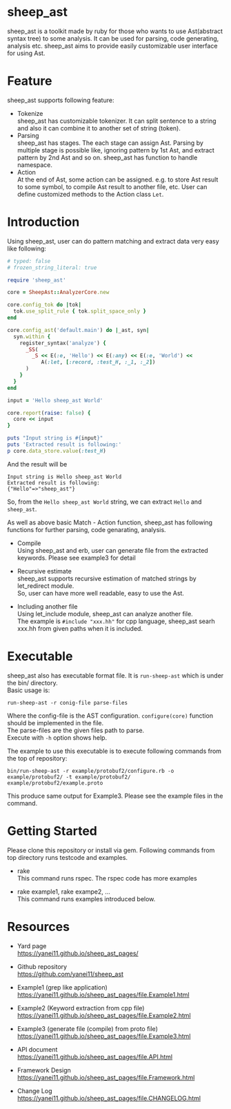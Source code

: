 # sheep_ast

sheep_ast is a toolkit made by ruby for those who wants to use Ast(abstract syntax tree) to some analysis. It can be used for parsing, code generating, analysis etc. sheep_ast aims to provide easily customizable user interface for using Ast.
  
# Feature
sheep_ast supports following feature:

- Tokenize  
  sheep_ast has customizable tokenizer. It can split sentence to a string and also it can combine it to another set of string (token).  
- Parsing  
  sheep_ast has stages. The each stage can assign Ast. Parsing by multiple stage is possible like, ignoring pattern by 1st Ast, and extract pattern by 2nd Ast and so on. sheep_ast has function to handle namespace.
- Action  
  At the end of Ast, some action can be assigned. e.g. to store Ast result to some symbol, to compile Ast result to another file, etc. User can define customized methods to the Action class `Let`.  

# Introduction

Using sheep_ast, user can do pattern matching and extract data very easy like following:

```ruby
# typed: false
# frozen_string_literal: true

require 'sheep_ast'

core = SheepAst::AnalyzerCore.new

core.config_tok do |tok|
  tok.use_split_rule { tok.split_space_only }
end

core.config_ast('default.main') do |_ast, syn|
  syn.within {
    register_syntax('analyze') {
      _SS(
        _S << E(:e, 'Hello') << E(:any) << E(:e, 'World') <<
           A(:let, [:record, :test_H, :_1, :_2])
      )
    }
  }
end

input = 'Hello sheep_ast World'

core.report(raise: false) {
  core << input
}

puts "Input string is #{input}"
puts 'Extracted result is following:'
p core.data_store.value(:test_H)
```

And the result will be

```
Input string is Hello sheep_ast World
Extracted result is following:
{"Hello"=>"sheep_ast"}
```

So, from the `Hello sheep_ast World` string, we can extract `Hello` and `sheep_ast`.  

As well as above basic Match - Action function, sheep_ast has following functions for further parsing, code genarating, analysis.

- Compile  
  Using sheep_ast and erb, user can generate file from the extracted keywords.
  Please see example3 for detail

- Recursive estimate  
  sheep_ast supports recursive estimation of matched strings by let_redirect module.  
  So, user can have more well readable, easy to use the Ast.

- Including another file  
  Using let_include module, sheep_ast can analyze another file.  
  The example is `#include "xxx.hh"` for cpp language, sheep_ast searh xxx.hh from given paths when it is included.

# Executable

sheep_ast also has executable format file. It is `run-sheep-ast` which is under the bin/ directory.  
Basic usage is:

```
run-sheep-ast -r conig-file parse-files
```

Where the config-file is the AST configuration. `configure(core)` function should be implemented in the file.  
The parse-files are the given files path to parse.  
Execute with `-h` option shows help.  

The example to use this executable is to execute following commands from the top of repository:

```
bin/run-sheep-ast -r example/protobuf2/configure.rb -o example/protobuf2/ -t example/protobuf2/ example/protobuf2/example.proto 
```

This produce same output for Example3. Please see the example files in the command.  

# Getting Started
Please clone this repository or install via gem. Following commands from top directory runs testcode and examples.

- rake  
  This command runs rspec. The rspec code has more examples

- rake example1, rake exampe2, ...  
  This command runs examples introduced below.

# Resources
- Yard page  
  https://yanei11.github.io/sheep_ast_pages/

- Github repository  
  https://github.com/yanei11/sheep_ast

- Example1 (grep like application)  
  https://yanei11.github.io/sheep_ast_pages/file.Example1.html
  
- Example2 (Keyword extraction from cpp file)  
  https://yanei11.github.io/sheep_ast_pages/file.Example2.html

- Example3 (generate file (compile) from proto file)  
  https://yanei11.github.io/sheep_ast_pages/file.Example3.html

- API document  
  https://yanei11.github.io/sheep_ast_pages/file.API.html

- Framework Design  
  https://yanei11.github.io/sheep_ast_pages/file.Framework.html

- Change Log  
  https://yanei11.github.io/sheep_ast_pages/file.CHANGELOG.html
